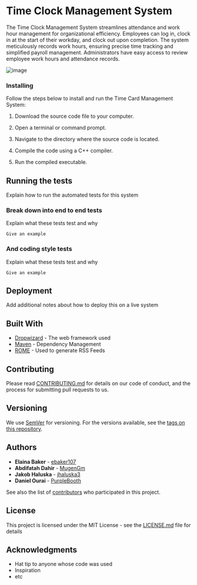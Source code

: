 # Time Clock Management System

The Time Clock Management System streamlines attendance and work hour management for organizational efficiency. Employees can log in, clock in at the start of their workday, and clock out upon completion. The system meticulously records work hours, ensuring precise time tracking and simplified payroll management. Administrators have easy access to review employee work hours and attendance records.

![image](https://github.com/ebaker107/Project-Server/assets/137532833/115892e0-8479-476a-8978-e3ca9f166288)

### Installing

Follow the steps below to install and run the Time Card Management System:

1. Download the source code file to your computer.

2. Open a terminal or command prompt.

3. Navigate to the directory where the source code is located.

4. Compile the code using a C++ compiler.

5. Run the compiled executable.

## Running the tests

Explain how to run the automated tests for this system

### Break down into end to end tests

Explain what these tests test and why

```
Give an example
```

### And coding style tests

Explain what these tests test and why

```
Give an example
```

## Deployment

Add additional notes about how to deploy this on a live system

## Built With

* [Dropwizard](http://www.dropwizard.io/1.0.2/docs/) - The web framework used
* [Maven](https://maven.apache.org/) - Dependency Management
* [ROME](https://rometools.github.io/rome/) - Used to generate RSS Feeds

## Contributing

Please read [CONTRIBUTING.md](https://gist.github.com/PurpleBooth/b24679402957c63ec426) for details on our code of conduct, and the process for submitting pull requests to us.

## Versioning

We use [SemVer](http://semver.org/) for versioning. For the versions available, see the [tags on this repository](https://github.com/your/project/tags). 

## Authors

* **Elaina Baker** - [ebaker107](https://github.com/ebaker107)
* **Abdifatah Dahir** - [MugenGm](https://github.com/MugenGm)
* **Jakob Haluska** - [jhaluska3](https://github.com/jhaluska3)
* **Daniel Ourai** - [PurpleBooth](https://github.com/PurpleBooth)
  
See also the list of [contributors](https://github.com/your/project/contributors) who participated in this project.

## License

This project is licensed under the MIT License - see the [LICENSE.md](LICENSE.md) file for details

## Acknowledgments

* Hat tip to anyone whose code was used
* Inspiration
* etc
